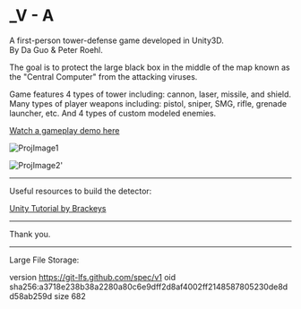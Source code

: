 _V - A
==============================
A first-person tower-defense game developed in Unity3D.  
By Da Guo & Peter Roehl.

The goal is to protect the large black box in the middle of the map known as the "Central Computer" from the attacking viruses.

Game features 4 types of tower including: cannon, laser, missile, and shield.
Many types of player weapons including: pistol, sniper, SMG, rifle, grenade launcher, etc.
And 4 types of custom modeled enemies.

[Watch a gameplay demo here](https://www.youtube.com/watch?v=S02pxRoxssk)  

![ProjImage1](https://steam-discount-predictor.s3-us-west-2.amazonaws.com/static/_Vicon.jpg)

![ProjImage2](https://steam-discount-predictor.s3-us-west-2.amazonaws.com/static/v1.jpg)'

--------

Useful resources to build the detector:

[Unity Tutorial by Brackeys](https://www.youtube.com/watch?v=beuoNuK2tbk&t=6s)

--------
Thank you.

--------

Large File Storage:

version https://git-lfs.github.com/spec/v1
oid sha256:a3718e238b38a2280a80c6e9dff2d8af4002ff2148587805230de8dd58ab259d
size 682
